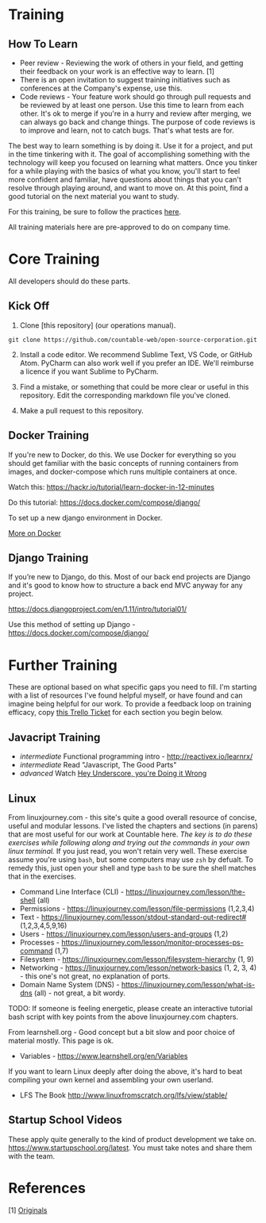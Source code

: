 # Training

## How To Learn

  * Peer review - Reviewing the work of others in your field, and getting their feedback on your work is an effective way to learn. [1]
  * There is an open invitation to suggest training initiatives such as conferences at the Company's expense, use this.
  * Code reviews - Your feature work should go through pull requests and be reviewed by at least one person. Use this time to learn from each other. It's ok to merge if you're in a hurry and review after merging, we can always go back and change things. The purpose of code reviews is to improve and learn, not to catch bugs. That's what tests are for.

The best way to learn something is by doing it. Use it for a project, and put in the time tinkering with it. The goal of accomplishing something with the technology will keep you focused on learning what matters. Once you tinker for a while playing with the basics of what you know, you'll start to feel more confident and familiar, have questions about things that you can't resolve through playing around, and want to move on. At this point, find a good tutorial on the next material you want to study.

For this training, be sure to follow the practices [here](../engineering).

All training materials here are pre-approved to do on company time.

# Core Training

All developers should do these parts.

## Kick Off

1. Clone [this repository] (our operations manual).

```
git clone https://github.com/countable-web/open-source-corporation.git
```

2. Install a code editor. We recommend Sublime Text, VS Code, or GitHub Atom. PyCharm can also work well if you prefer an IDE. We'll reimburse a licence if you want Sublime to PyCharm.

3. Find a mistake, or something that could be more clear or useful in this repository. Edit the corresponding markdown file you've cloned.

4. Make a pull request to this repository.

## Docker Training

If you're new to Docker, do this. We use Docker for everything so you should get familiar with the basic concepts of running containers from images, and docker-compose which runs multiple containers at once.

Watch this: https://hackr.io/tutorial/learn-docker-in-12-minutes

Do this tutorial: https://docs.docker.com/compose/django/

To set up a new django environment in Docker.

[More on Docker](./DOCKER_TRAINING.md)

## Django Training

If you’re new to Django, do this. Most of our back end projects are Django and it's good to know how to structure a back end MVC anyway for any project.

https://docs.djangoproject.com/en/1.11/intro/tutorial01/

Use this method of setting up Django - https://docs.docker.com/compose/django/

# Further Training

These are optional based on what specific gaps you need to fill. I'm starting with a list of resources I've found helpful myself, or have found and can imagine being helpful for our work. To provide a feedback loop on training efficacy, copy [this Trello Ticket](https://trello.com/c/rUsXiFoO/3-training-session-tracker-replace-title) for each section you begin below.

## Javacript Training

   * *intermediate* Functional programming intro - http://reactivex.io/learnrx/
   * *intermediate* Read "Javascript, The Good Parts"
   * *advanced* Watch [Hey Underscore, you're Doing it Wrong](https://www.youtube.com/watch?v=m3svKOdZijA)
   
## Linux

From linuxjourney.com - this site's quite a good overall resource of concise, useful and modular lessons. I've listed the chapters and sections (in parens) that are most useful for our work at Countable here. _The key is to do these exercises while following along and trying out the commands in your own linux terminal._ If you just read, you won't retain very well. These exercise assume you're using `bash`, but some computers may use `zsh` by defualt. To remedy this, just open your shell and type `bash` to be sure the shell matches that in the exercises.
  * Command Line Interface (CLI) - https://linuxjourney.com/lesson/the-shell (all)
  * Permissions - https://linuxjourney.com/lesson/file-permissions (1,2,3,4)
  * Text - https://linuxjourney.com/lesson/stdout-standard-out-redirect# (1,2,3,4,5,9,16)
  * Users - https://linuxjourney.com/lesson/users-and-groups (1,2)
  * Processes - https://linuxjourney.com/lesson/monitor-processes-ps-command (1,7)
  * Filesystem - https://linuxjourney.com/lesson/filesystem-hierarchy (1, 9)
  * Networking - https://linuxjourney.com/lesson/network-basics (1, 2, 3, 4) - this one's not great, no explanation of ports.
  * Domain Name System (DNS) - https://linuxjourney.com/lesson/what-is-dns (all) - not great, a bit wordy.

TODO: If someone is feeling energetic, please create an interactive tutorial bash script with key points from the above linuxjourney.com chapters.

From learnshell.org - Good concept but a bit slow and poor choice of material mostly. This page is ok.
  * Variables - https://www.learnshell.org/en/Variables 

If you want to learn Linux deeply after doing the above, it's hard to beat compiling your own kernel and assembling your own userland.
  * LFS The Book http://www.linuxfromscratch.org/lfs/view/stable/

## Startup School Videos

These apply quite generally to the kind of product development we take on. https://www.startupschool.org/latest. You must take notes and share them with the team.

# References
[1] [Originals](https://www.amazon.ca/Originals-How-Non-Conformists-Move-World/dp/0525429565)
